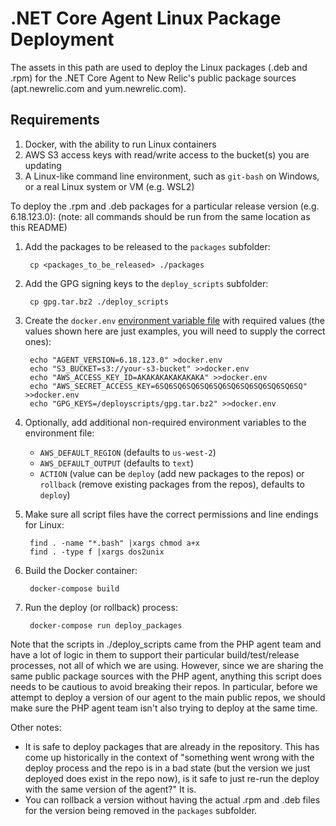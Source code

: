 # .NET Core Agent Linux Package Deployment

The assets in this path are used to deploy the Linux packages (.deb and .rpm) for the .NET Core Agent to New Relic's public package sources (apt.newrelic.com and yum.newrelic.com).

## Requirements
1. Docker, with the ability to run Linux containers
2. AWS S3 access keys with read/write access to the bucket(s) you are updating
3. A Linux-like command line environment, such as `git-bash` on Windows, or a real Linux system or VM (e.g. WSL2)

To deploy the .rpm and .deb packages for a particular release version (e.g. 6.18.123.0): (note: all commands should be run from the same location as this README)

1. Add the packages to be released to the `packages` subfolder:
    
        cp <packages_to_be_released> ./packages

2. Add the GPG signing keys to the `deploy_scripts` subfolder:

        cp gpg.tar.bz2 ./deploy_scripts

3. Create the `docker.env` [environment variable file](https://docs.docker.com/compose/env-file/) with required values (the values shown here are just examples, you will need to supply the correct ones):

        echo "AGENT_VERSION=6.18.123.0" >docker.env
        echo "S3_BUCKET=s3://your-s3-bucket" >>docker.env
        echo "AWS_ACCESS_KEY_ID=AKAKAKAKAKAKAKA" >>docker.env
        echo "AWS_SECRET_ACCESS_KEY=6SQ6SQ6SQ6SQ6SQ6SQ6SQ6SQ6SQ6SQ6SQ" >>docker.env
        echo "GPG_KEYS=/deployscripts/gpg.tar.bz2" >>docker.env

4. Optionally, add additional non-required environment variables to the environment file:
    - `AWS_DEFAULT_REGION` (defaults to `us-west-2`)
    - `AWS_DEFAULT_OUTPUT` (defaults to `text`)
    - `ACTION` (value can be `deploy` (add new packages to the repos) or `rollback` (remove existing packages from the repos), defaults to `deploy`)

5. Make sure all script files have the correct permissions and line endings for Linux:

        find . -name "*.bash" |xargs chmod a+x
        find . -type f |xargs dos2unix

6. Build the Docker container:

        docker-compose build

7. Run the deploy (or rollback) process:

        docker-compose run deploy_packages

Note that the scripts in ./deploy_scripts came from the PHP agent team and have a lot of logic in them to support their particular build/test/release processes, 
not all of which we are using.  However, since we are sharing the same public package sources with the PHP agent, anything this script does needs to be cautious 
to avoid breaking their repos.  In particular, before we attempt to deploy a version of our agent to the main public repos, we should make sure the PHP agent team isn't also trying to deploy at the same time.

Other notes:

* It is safe to deploy packages that are already in the repository.  This has come up historically in the context of "something went wrong with the deploy process and the repo is in a bad state (but the version we just deployed does exist in the repo now), is it safe to just re-run the deploy with the same version of the agent?"  It is.
* You can rollback a version without having the actual .rpm and .deb files for the version being removed in the `packages` subfolder.
